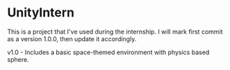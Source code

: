 # UnityIntern
This is a project that I've used during the internship. I will mark first commit as a version 1.0.0, then update it accordingly.

v1.0 - Includes a basic space-themed environment with physics based sphere.
